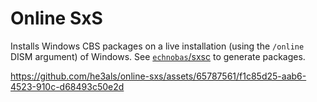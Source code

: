 # Online SxS

Installs Windows CBS packages on a live installation (using the `/online` DISM argument) of Windows. See [`echnobas`/sxsc](https://github.com/echnobas/sxsc) to generate packages.

https://github.com/he3als/online-sxs/assets/65787561/f1c85d25-aab6-4523-910c-d68493c50e2d